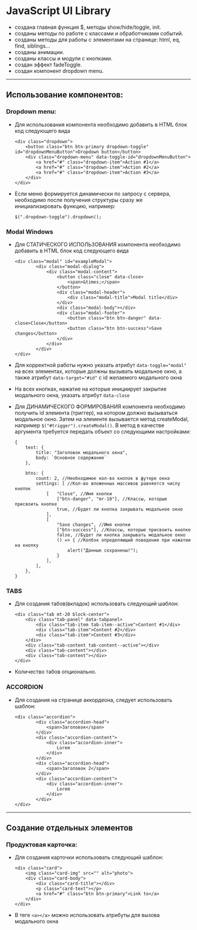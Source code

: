 # JavaScript UI Library

- создана главная функция $, методы show/hide/toggle, init.
- созданы методы по работе с классами и обработчиками событий.
- созданы методы для работы с элементами на странице: html, eq, find, siblings…
- созданы анимации.
- созданы классы и модули с кнопками.
- создан эффект fadeToggle.
- создан компонент dropdown menu.

***

## Использование компонентов:
### Dropdown menu:
- Для использования компонента необходимо добавить в HTML блок код следующего вида

    ```
	<div class="dropdown">
    	<button class="btn btn-primary dropdown-toggle" id="dropdownMenuButton">Dropdown button</button>
    	<div class="dropdown-menu" data-toggle-id="dropdownMenuButton">
    		<a href="#" class="dropdown-item">Action #1</a>
    		<a href="#" class="dropdown-item">Action #2</a>
    		<a href="#" class="dropdown-item">Action #3</a>
    	</div>
    </div>
	```

- Если меню формируется динамически по запросу с сервера, необходимо после получения структуры сразу же инициализировать функцию, например:

	```
    $(".dropdown-toggle").dropdown();
	```

### Modal Windows
- Для СТАТИЧЕСКОГО ИСПОЛЬЗОВАНИЯ компонента необходимо добавить в HTML блок код следующего вида

	```
	<div class="modal" id="exampleModal">
			<div class="modal-dialog">
				<div class="modal-content">
					<button class="close" data-close>
						<span>&times;</span>
					</button>
					<div class="modal-header">
						<div class="modal-title">Modal title</div>
					</div>
					<div class="modal-body"></div>
					<div class="modal-footer">
						<button class="btn btn-danger" data-close>Close</button>
						<button class="btn btn-success">Save changes</button>
					</div>
				</div>
			</div>
	</div>
	```

- Для корректной работы нужно указать атрибут ```data-toggle="modal"``` на всех элементах, которые должны вызывать модальное окно, а также атрибут ```data-target="#id"``` c id желаемого модального окна
- На всех кнопках, нажатие на которые инициирует закрытие модального окна, указать атрибут ```data-close```

- Для ДИНАМИЧЕСКОГО ФОРМИРОВАНИЯ компонента необходимо получить id элемента (триггер), на котором должно вызываться модальное окно. Затем на элементе вызывается метод createModal, например ```$("#trigger").createModal()```. В метод в качестве аргумента требуется передать объект со следующими настройками:
	```
	{
		text: {
			title: "Заголовок модального окна",
			body: `Основное содержание`
		},

		btns: {
			count: 2, //Необходимое кол-во кнопок в футере окна
			settings: [ //Кол-во вложенных массивов равняется числу кнопок
				[	"Close", //Имя кнопки
					["btn-danger", "mr-10"], //Классы, которые присвоить кнопке
					true, //Будет ли кнопка закрывать модальное окно
				],
				[
					"Save changes", //Имя кнопки
					["btn-success"], //Классы, которые присвоить кнопке
					false, //Будет ли кнопка закрывать модальное окно
					() => { //Колбэк определяющий поведение при нажатии на кнопку
						alert("Данные сохранены!");
					}
				],
			],
		},
	}
	```


### TABS
- Для создания табов(вкладок) использовать следующий шаблон:
	```
	<div class="tab mt-20 block-center">
		<div class="tab-panel" data-tabpanel>
			<div class="tab-item tab-item--active">Content #1</div>
			<div class="tab-item">Content #2</div>
			<div class="tab-item">Content #3</div>
		</div>
		<div class="tab-content tab-content--active"></div>
		<div class="tab-content"></div>
		<div class="tab-content"></div>
	</div>
	```

- Количество табов опционально.

### ACCORDION
- Для создания на странице аккордеона, следует использовать шаблон:
	```
	<div class="accordion">
			<div class="accordion-head">
				<span>Заголовок</span>
			</div>
			<div class="accordion-content">
				<div class="accordion-inner">
					Lorem
				</div>
			</div>
			<div class="accordion-head">
				<span>Заголовок 2</span>
			</div>
			<div class="accordion-content">
				<div class="accordion-inner">
					Lorem
				</div>
			</div>
	</div>
	```


***
## Создание отдельных элементов
### Продуктовая карточка:
- Для создания карточки использовать следующий шаблон:
	```
	<div class="card">
		<img class="card-img" src="" alt="photo">
		<div class="card-body">
			<div class="card-title"></div>
			<p class="card-text"></p>
			<a href="#" class="btn btn-primary">Link to</a>
		</div>
	</div>
	```

- В теге ```<а></a>``` можно использовать атрибуты для вызова модального окна